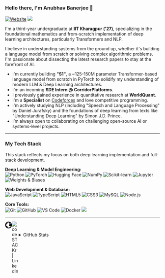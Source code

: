 ### Hello there, I'm Anubhav Banerjee 👋

[![Website](https://img.shields.io/website?label=My_Portfolio&style=for-the-badge&url=https%3A%2F%2Fcodestackr.com)](https://anubhavbanerjee.netlify.app/)
![](https://komarev.com/ghpvc/?username=Anubhav-2003&color=blue)

I'm a third-year undergraduate at **IIT Kharagpur ('27)**, specializing in the foundational mathematics and from-scratch implementation of deep learning architectures, particularly Transformers and NLP.

I believe in understanding systems from the ground up, whether it's building a language model from scratch or solving complex algorithmic problems. I'm passionate about dissecting the latest research papers to stay at the forefront of AI.

- I'm currently building **"S1"**, a ~125-150M parameter Transformer-based language model from scratch in PyTorch to solidify my understanding of modern LLM & Deep Learning architectures.
- I’m an incoming **SDE Intern @ CorridorPlatforms**.
- I previously gained experience in quantitative research at **WorldQuant**.
- I'm a **Specialist** on [Codeforces](https://codeforces.com/profile/Anubhav-2003) and love competitive programming.
- I'm actively studying NLP (including "Speech and Language Processing" by Daniel Jurafsky) and the foundations of deep learning from texts like "Understanding Deep Learning" by Simon J.D. Prince.
- I’m always open to collaborating on challenging open-source AI or systems-level projects.

---

### My Tech Stack

This stack reflects my focus on both deep learning implementation and full-stack development.

**Deep Learning & Model Engineering:**
<br>
<img alt="Python" src="https://img.shields.io/badge/Python-3776AB?style=for-the-badge&logo=python&logoColor=white" />
<img alt="PyTorch" src="https://img.shields.io/badge/PyTorch-EE4C2C?style=for-the-badge&logo=pytorch&logoColor=white" />
<img alt="Hugging Face" src="https://img.shields.io/badge/Hugging_Face-FFD21E?style=for-the-badge&logo=huggingface&logoColor=black" />
<img alt="NumPy" src="https://img.shields.io/badge/NumPy-013243?style=for-the-badge&logo=numpy&logoColor=white" />
<img alt="Scikit-learn" src="https://img.shields.io/badge/scikit--learn-F7931E?style=for-the-badge&logo=scikit-learn&logoColor=white" />
<img alt="Jupyter" src="https://img.shields.io/badge/Jupyter-F37626?style=for-the-badge&logo=jupyter&logoColor=white" />
<img alt="Weights & Biases" src="https://img.shields.io/badge/Weights_&_Biases-FFBE00?style=for-the-badge&logo=weightsandbiases&logoColor=black" />

**Web Development & Database:**
<br>
<img alt="JavaScript" src="https://img.shields.io/badge/JavaScript-F7DF1E?style=for-the-badge&logo=javascript&logoColor=black" />
<img alt="TypeScript" src="https://img.shields.io/badge/TypeScript-3178C6?style=for-the-badge&logo=typescript&logoColor=white" />
<img alt="HTML5" src="https://img.shields.io/badge/HTML5-E34F26?style=for-the-badge&logo=html5&logoColor=white" />
<img alt="CSS3" src="https://img.shields.io/badge/CSS3-1572B6?style=for-the-badge&logo=css3&logoColor=white" />
<img alt="MySQL" src="https://img.shields.io/badge/MySQL-4479A1?style=for-the-badge&logo=mysql&logoColor=white" />
<img alt="Node.js" src="https://img.shields.io/badge/Node.js-339933?style=for-the-badge&logo=nodedotjs&logoColor=white" />

**Core Tools:**
<br>
<img alt="Git" src="https://img.shields.io/badge/Git-F05032?style=for-the-badge&logo=git&logoColor=white" />
<img alt="GitHub" src="https://img.shields.io/badge/GitHub-181717?style=for-the-badge&logo=github&logoColor=white" />
<img alt="VS Code" src="https://img.shields.io/badge/VS_Code-007ACC?style=for-the-badge&logo=visualstudiocode&logoColor=white" />
<img alt="Docker" src="https://img.shields.io/badge/Docker-2496ED?style=for-the-badge&logo=docker&logoColor=white" />
<img alt_text="Terminal" src="https://img.shields.io/badge/Terminal-000000?style=for-the-badge&logo=gnometerminal&logoColor=white" />

---

[<img align="left" alt="codeSTACKr.com" width="22px" src="https://raw.githubusercontent.com/iconic/open-iconic/master/svg/globe.svg" />][website]
[<img align="left" alt="codeSTACKr | LinkedIn" width="22px" src="https://cdn.jsdelivr.net/npm/simple-icons@v3/icons/linkedin.svg" />][linkedin]

<br />
<br />

<details>
  <summary>GitHub Stats</summary>

  <p>&nbsp;<img align="center" src="https://github-readme-stats.vercel.app/api?username=Anubhav-2003&theme=tokyonight&count_private=true&show_icons=true" alt="Anubhav-2003" /></p>
  <br />
  <p><img align="center" src="https://github-readme-stats.vercel.app/api/top-langs?username=Anubhav-2003&langs_count=6&theme=tokyonight" alt="Anubhav-2003" /></p>
</details>

[website]: https://anubhavbanerjee.netlify.app/
[linkedin]: https://www.linkedin.com/in/anubhav-banerjee-133639200/
